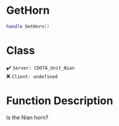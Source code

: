# GetHorn
```lua
handle GetHorn()
```
# Class
✔️ `Server: CDOTA_Unit_Nian`  
❌ `Client: undefined`  

# Function Description
Is the Nian horn?
